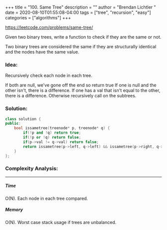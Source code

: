 +++
title = "100. Same Tree"
description = ""
author = "Brendan Lichtler "
date = 2020-08-10T01:55:08-04:00
tags = ["tree", "recursion", "easy"]
categories = ["algorithms"]
+++

https://leetcode.com/problems/same-tree/

Given two binary trees, write a function to check if they are the same or not.

Two binary trees are considered the same if they are structurally identical and the nodes have the same value.

<h3>Idea:</h3>
Recursively check each node in each tree. 

If both are null, we've gone off the end so return true
If one is null and the other isn't, there is a difference.
If one has a val that isn't equal to the other, there is a difference.
Otherwise recursively call on the subtrees.

<h3>Solution:</h3>

``` c++
class solution {
public:
    bool issametree(treenode* p, treenode* q) {
        if(!p and !q) return true;
        if(!p or !q) return false;
        if(p->val != q->val) return false;
        return issametree(p->left, q->left) && issametree(p->right, q->right);
    }
};
```

<h3>Complexity Analysis:</h3>
<hr>

<h5><b>Time</b></h5>
O(N). Each node in each tree compared.

<h5><b>Memory</b></h5>
O(N). Worst case stack usage if trees are unbalanced.